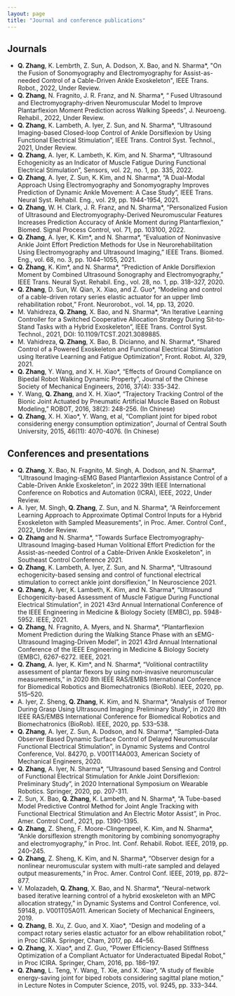 ```yaml
---
layout: page
title: "Journal and conference publications"
---
```

## Journals

- **Q. Zhang**, K. Lembrth, Z. Sun, A. Dodson, X. Bao, and N. Sharma*, "On the Fusion of Sonomyography and Electromyography for Assist-as-needed Control of a Cable-Driven Ankle Exoskeleton", IEEE Trans. Robot., 2022, Under Review.
- **Q. Zhang**, N. Fragnito, J. R. Franz, and N. Sharma*, “ Fused Ultrasound and Electromyography-driven Neuromuscular Model to Improve Plantarflexion Moment Prediction across Walking Speeds”, J. Neuroeng. Rehabil., 2022, Under Review.
- **Q. Zhang**, K. Lambeth, A. Iyer, Z. Sun, and N. Sharma*, “Ultrasound Imaging-based Closed-loop Control of Ankle Dorsiflexion by Using Functional Electrical Stimulation”, IEEE Trans. Control Syst. Technol., 2021, Under Review.
- **Q. Zhang**, A. Iyer, K. Lambeth, K. Kim, and N. Sharma*, “Ultrasound Echogenicity as an Indicator of Muscle Fatigue During Functional Electrical Stimulation”, Sensors, vol. 22, no. 1, pp. 335, 2022.
- **Q. Zhang**, A. Iyer, Z. Sun, K. Kim, and N. Sharma*, “A Dual-Modal Approach Using Electromyography and Sonomyography Improves Prediction of Dynamic Ankle Movement: A Case Study”, IEEE Trans. Neural Syst. Rehabil. Eng., vol. 29, pp. 1944-1954, 2021.
- **Q. Zhang**, W. H. Clark, J. R. Franz, and N. Sharma*, “Personalized Fusion of Ultrasound and Electromyography-Derived Neuromuscular Features Increases Prediction Accuracy of Ankle Moment during Plantarflexion,” Biomed. Signal Process Control, vol. 71, pp. 103100, 2022.
- **Q. Zhang**, A. Iyer, K. Kim*, and N. Sharma*, “Evaluation of Noninvasive Ankle Joint Effort Prediction Methods for Use in Neurorehabilitation Using Electromyography and Ultrasound Imaging,” IEEE Trans. Biomed. Eng., vol. 68, no. 3, pp. 1044–1055, 2021.
- **Q. Zhang**, K. Kim*, and N. Sharma*, “Prediction of Ankle Dorsiflexion Moment by Combined Ultrasound Sonography and Electromyography,” IEEE Trans. Neural Syst. Rehabil. Eng., vol. 28, no. 1, pp. 318–327, 2020.
- **Q. Zhang**, D. Sun, W. Qian, X. Xiao, and Z. Guo*, “Modeling and control of a cable-driven rotary series elastic actuator for an upper limb rehabilitation robot,” Front. Neurorobot., vol. 14, pp. 13, 2020.
- M. Vahidreza, **Q. Zhang**, X. Bao, and N. Sharma*, “An Iterative Learning Controller for a Switched Cooperative Allocation Strategy During Sit-to-Stand Tasks with a Hybrid Exoskeleton”, IEEE Trans. Control Syst. Technol., 2021, DOI: 10.1109/TCST.2021.3089885.
- M. Vahidreza, **Q. Zhang**, X. Bao, B. Dicianno, and N. Sharma*, “Shared Control of a Powered Exoskeleton and Functional Electrical Stimulation using Iterative Learning and Fatigue Optimization”, Front. Robot. AI, 329, 2021.
- **Q. Zhang**, Y. Wang, and X. H. Xiao*, “Effects of Ground Compliance on Bipedal Robot Walking Dynamic Property”, Journal of the Chinese Society of Mechanical Engineers, 2016, 37(4): 335-342.
-	Y. Wang, **Q. Zhang**, and X. H. Xiao*, “Trajectory Tracking Control of the Bionic Joint Actuated by Pneumatic Artificial Muscle Based on Robust Modeling,” ROBOT, 2016, 38(2): 248-256. (In Chinese)
-	**Q. Zhang**, X. H. Xiao*, Y. Wang, et al, “Compliant joint for biped robot considering energy consumption optimization”, Journal of Central South University, 2015, 46(11): 4070-4076. (In Chinese)



## Conferences and presentations

- **Q. Zhang**, X. Bao, N. Fragnito, M. Singh, A. Dodson, and N. Sharma*, “Ultrasound Imaging-sEMG Based Plantarflexion Assistance Control of a Cable-Driven Ankle Exoskeleton”, in 2022 39th IEEE International Conference on Robotics and Automation (ICRA), IEEE, 2022, Under Review.
- A. Iyer, M. Singh, **Q. Zhang**, Z. Sun, and N. Sharma*, “A Reinforcement Learning Approach to Approximate Optimal Control Inputs for a Hybrid Exoskeleton with Sampled Measurements”, in Proc. Amer. Control Conf., 2022, Under Review.
- **Q. Zhang** and N. Sharma*, "Towards Surface Electromyography-Ultrasound Imaging-based Human Volitional Effort Prediction for the Assist-as-needed Control of a Cable-Driven Ankle Exoskeleton", in Southeast Control Conference 2021. 
- **Q. Zhang**, K. Lambeth, A. Iyer, Z. Sun, and N. Sharma*, “Ultrasound echogenicity-based sensing and control of functional electrical stimulation to correct ankle joint dorsiflexion,” In Neuroscience 2021.
- **Q. Zhang**, A. Iyer, K. Lambeth, K. Kim, and N. Sharma*, “Ultrasound Echogenicity-based Assessment of Muscle Fatigue During Functional Electrical Stimulation”, in 2021 43rd Annual International Conference of the IEEE Engineering in Medicine & Biology Society (EMBC), pp. 5948-5952. IEEE, 2021.
- **Q. Zhang**, N. Fragnito, A. Myers, and N. Sharma*, “Plantarflexion Moment Prediction during the Walking Stance Phase with an sEMG-Ultrasound Imaging-Driven Model”, in 2021 43rd Annual International Conference of the IEEE Engineering in Medicine & Biology Society (EMBC), 6267-6272. IEEE, 2021.
- **Q. Zhang**, A. Iyer, K. Kim*, and N. Sharma*, “Volitional contractility assessment of plantar flexors by using non-invasive neuromuscular measurements,” in 2020 8th IEEE RAS/EMBS International Conference for Biomedical Robotics and Biomechatronics (BioRob). IEEE, 2020, pp. 515–520.
- A. Iyer, Z. Sheng, **Q. Zhang**, K. Kim, and N. Sharma*, “Analysis of Tremor During Grasp Using Ultrasound Imaging: Preliminary Study”, in 2020 8th IEEE RAS/EMBS International Conference for Biomedical Robotics and Biomechatronics (BioRob). IEEE, 2020, pp. 533–538.
- **Q. Zhang**, A. Iyer, Z. Sun, A. Dodson, and N. Sharma*, “Sampled-Data Observer Based Dynamic Surface Control of Delayed Neuromuscular Functional Electrical Stimulation”, in Dynamic Systems and Control Conference, Vol. 84270, p. V001T14A003, American Society of Mechanical Engineers, 2020. 
- **Q. Zhang**, A. Iyer, N. Sharma*, “Ultrasound based Sensing and Control of Functional Electrical Stimulation for Ankle Joint Dorsiflexion: Preliminary Study”, in 2020 International Symposium on Wearable Robotics. Springer, 2020, pp. 207-311.
- Z. Sun, X. Bao, **Q. Zhang**, K. Lambeth, and N. Sharma*, “A Tube-based Model Predictive Control Method for Joint Angle Tracking with Functional Electrical Stimulation and An Electric Motor Assist”, in Proc. Amer. Control Conf., 2021, pp. 1390-1395.
- **Q. Zhang**, Z. Sheng, F. Moore-Clingenpeel, K. Kim, and N. Sharma*, “Ankle dorsiflexion strength monitoring by combining sonomyography and electromyography,” in Proc. Int. Conf. Rehabil. Robot. IEEE, 2019, pp. 240–245.
- **Q. Zhang**, Z. Sheng, K. Kim, and N. Sharma*, “Observer design for a nonlinear neuromuscular system with multi-rate sampled and delayed output measurements,” in Proc. Amer. Control Conf. IEEE, 2019, pp. 872–877.
- V. Molazadeh, **Q. Zhang**, X. Bao, and N. Sharma*, “Neural-network based iterative learning control of a hybrid exoskeleton with an MPC allocation strategy,” in Dynamic Systems and Control Conference, vol. 59148, p. V001T05A011. American Society of Mechanical Engineers, 2019.
- **Q. Zhang**, B. Xu, Z. Guo, and X. Xiao*, “Design and modeling of a compact rotary series elastic actuator for an elbow rehabilitation robot,” in Proc ICIRA. Springer, Cham, 2017, pp. 44–56.
- **Q. Zhang**, X. Xiao*, and Z. Guo, “Power Efficiency-Based Stiffness Optimization of a Compliant Actuator for Underactuated Bipedal Robot,” in Proc ICIRA. Springer, Cham, 2016, pp. 186–197.
- **Q. Zhang**, L. Teng, Y. Wang, T. Xie, and X. Xiao*, “A study of flexible energy-saving joint for biped robots considering sagittal plane motion,” in Lecture Notes in Computer Science, 2015, vol. 9245, pp. 333–344.
